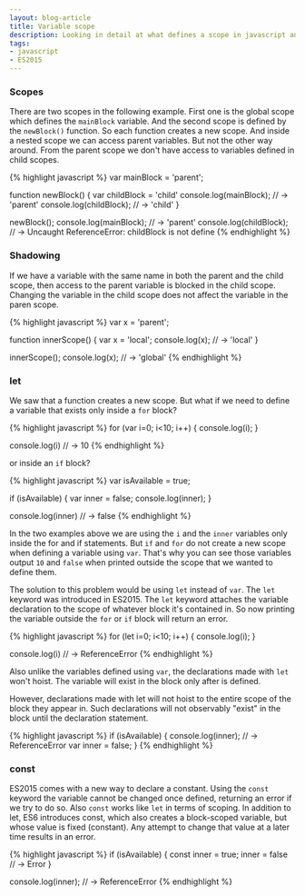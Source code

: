 ```yaml
---
layout: blog-article
title: Variable scope
description: Looking in detail at what defines a scope in javascript and how can we make a variable exist in a certain scope.
tags:
- javascript
- ES2015
---
```


### **Scopes**
There are two scopes in the following example. First one is the global scope which defines the ```mainBlock``` variable. And the second scope is defined by the ```newBlock()``` function. So each function creates a new scope. And inside a nested scope we can access parent variables. But not the other way around. From the parent scope we don't have access to variables defined in child scopes.

{% highlight javascript %}
var mainBlock = 'parent';

function newBlock() {
    var childBlock = 'child'
    console.log(mainBlock); // -> 'parent'
    console.log(childBlock); // -> 'child'
}

newBlock();
console.log(mainBlock); // -> 'parent'
console.log(childBlock); // -> Uncaught ReferenceError: childBlock is not define
{% endhighlight %}

### **Shadowing**
If we have a variable with the same name in both the parent and the child scope, then access to the parent variable is blocked in the child scope. Changing the variable in the child scope does not affect the variable in the paren scope.

{% highlight javascript %}
var x = 'parent';

function innerScope() {
    var x = 'local';
    console.log(x); // -> 'local'
}

innerScope();
console.log(x); // -> 'global'
{% endhighlight %}

### **let**

We saw that a function creates a new scope. But what if we need to define a variable that exists only inside a ```for``` block?

{% highlight javascript %}
for (var i=0; i<10; i++) {
    console.log(i);
}

console.log(i) // -> 10
{% endhighlight %}

or inside an ```if``` block?

{% highlight javascript %}
var isAvailable = true;

if (isAvailable) {
    var inner = false;
    console.log(inner);
}

console.log(inner) // -> false
{% endhighlight %}

In the two examples above we are using the ```i``` and the ```inner``` variables only inside the for and if statements. But ```if``` and ```for``` do not create a new scope when defining a variable using ```var```. That's why you can see those variables output ```10``` and ```false``` when printed outside the scope that we wanted to define them.

The solution to this problem would be using ```let``` instead of ```var```. The ```let``` keyword was introduced in ES2015. The ```let``` keyword attaches the variable declaration to the scope of whatever block it's contained in. So now printing the variable outside the ```for``` or ```if``` block will return an error.

{% highlight javascript %}
for (let i=0; i<10; i++) {
    console.log(i);
}

console.log(i) // -> ReferenceError
{% endhighlight %}

Also unlike the variables defined using ```var```, the declarations made with ```let``` won't hoist. The variable will exist in the block only after is defined.

However, declarations made with let will not hoist to the entire scope of the block they appear in. Such declarations will not observably "exist" in the block until the declaration statement.

{% highlight javascript %}
if (isAvailable) {
    console.log(inner); // -> ReferenceError
    var inner = false;
}
{% endhighlight %}

### **const**

ES2015 comes with a new way to declare a constant. Using the ```const``` keyword the variable cannot be changed once defined, returning an error if we try to do so. Also ```const``` works like ```let``` in terms of scoping.
In addition to let, ES6 introduces const, which also creates a block-scoped variable, but whose value is fixed (constant). Any attempt to change that value at a later time results in an error.

{% highlight javascript %}
if (isAvailable) {
    const inner = true;
    inner = false // -> Error
}

console.log(inner); // -> ReferenceError
{% endhighlight %}
